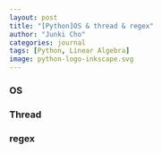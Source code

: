 ```yaml
---
layout: post
title: "[Python]OS & thread & regex"
author: "Junki Cho"
categories: journal
tags: [Python, Linear Algebra]
image: python-logo-inkscape.svg
---
```

### OS


### Thread


### regex
